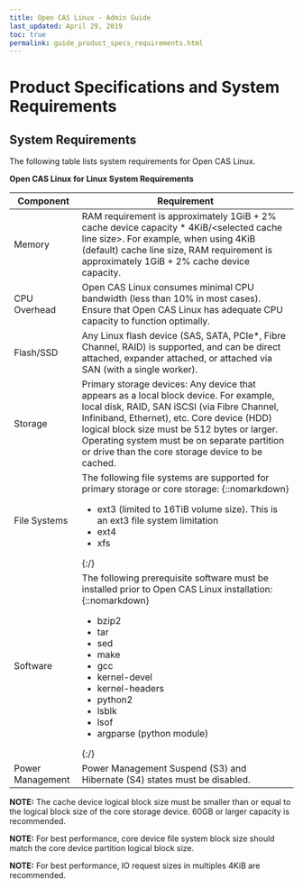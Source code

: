 ```yaml
---
title: Open CAS Linux - Admin Guide
last_updated: April 29, 2019
toc: true
permalink: guide_product_specs_requirements.html
---
```


Product Specifications and System Requirements
==============================================

System Requirements
-------------------

The following table lists system requirements for Open CAS Linux.  

**Open CAS Linux for Linux System Requirements**  

| Component        | Requirement                                                                                                                                                                                                                                                                                                                             |
|------------------|-----------------------------------------------------------------------------------------------------------------------------------------------------------------------------------------------------------------------------------------------------------------------------------------------------------------------------------------|
| Memory           | RAM requirement is approximately 1GiB + 2% cache device capacity \* 4KiB/\<selected cache line size\>. For example, when using 4KiB (default) cache line size, RAM requirement is approximately 1GiB + 2% cache device capacity.                                                                                                        |
| CPU Overhead     | Open CAS Linux consumes minimal CPU bandwidth (less than 10% in most cases). Ensure that Open CAS Linux has adequate CPU capacity to function optimally.                                                                                                                                                                                |
| Flash/SSD        | Any Linux flash device (SAS, SATA, PCIe\*, Fibre Channel, RAID) is supported, and can be direct attached, expander attached, or attached via SAN (with a single worker).                                                                                                                                                                |
| Storage          | Primary storage devices: Any device that appears as a local block device. For example, local disk, RAID, SAN iSCSI (via Fibre Channel, Infiniband, Ethernet), etc. Core device (HDD) logical block size must be 512 bytes or larger. Operating system must be on separate partition or drive than the core storage device to be cached. |
| File Systems     | The following file systems are supported for primary storage or core storage: {::nomarkdown}<ul><li>ext3 (limited to 16TiB volume size). This is an ext3 file system limitation</li><li>ext4</li><li>xfs</li></ul>{:/}                                                                                                                  |
| Software         | The following prerequisite software must be installed prior to Open CAS Linux installation:  {::nomarkdown}<ul><li>bzip2</li><li>tar</li><li>sed</li><li>make</li><li>gcc</li><li>kernel-devel</li><li>kernel-headers</li><li>python2</li><li>lsblk</li><li>lsof</li><li>argparse (python module)</li></ul>{:/}                         |
| Power Management | Power Management Suspend (S3) and Hibernate (S4) states must be disabled.                                                                                                                                                                                                                                                               |


**NOTE:** The cache device logical block size must be smaller than or equal to the logical
block size of the core storage device. 60GB or larger capacity is recommended.  


**NOTE:** For best performance, core device file system block size should match
the core device partition logical block size.

**NOTE:** For best performance, IO request sizes in multiples 4KiB are
recommended.  
